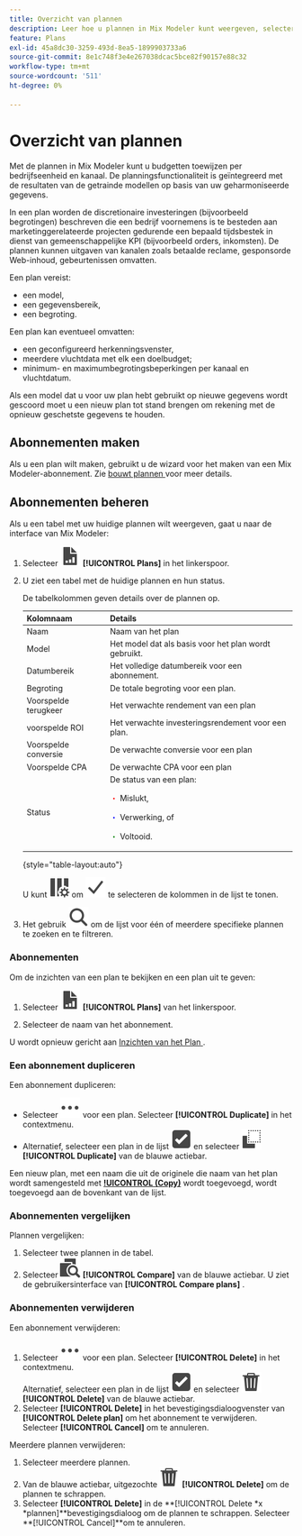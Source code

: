 ```yaml
---
title: Overzicht van plannen
description: Leer hoe u plannen in Mix Modeler kunt weergeven, selecteren en uitvoeren.
feature: Plans
exl-id: 45a8dc30-3259-493d-8ea5-1899903733a6
source-git-commit: 8e1c748f3e4e267038dcac5bce82f90157e88c32
workflow-type: tm+mt
source-wordcount: '511'
ht-degree: 0%

---
```


# Overzicht van plannen

Met de plannen in Mix Modeler kunt u budgetten toewijzen per bedrijfseenheid en kanaal. De planningsfunctionaliteit is geïntegreerd met de resultaten van de getrainde modellen op basis van uw geharmoniseerde gegevens.

In een plan worden de discretionaire investeringen (bijvoorbeeld begrotingen) beschreven die een bedrijf voornemens is te besteden aan marketinggerelateerde projecten gedurende een bepaald tijdsbestek in dienst van gemeenschappelijke KPI (bijvoorbeeld orders, inkomsten). De plannen kunnen uitgaven van kanalen zoals betaalde reclame, gesponsorde Web-inhoud, gebeurtenissen omvatten.

Een plan vereist:

- een model,
- een gegevensbereik,
- een begroting.

Een plan kan eventueel omvatten:

- een geconfigureerd herkenningsvenster,
- meerdere vluchtdata met elk een doelbudget;
- minimum- en maximumbegrotingsbeperkingen per kanaal en vluchtdatum.

Als een model dat u voor uw plan hebt gebruikt op nieuwe gegevens wordt gescoord moet u een nieuw plan tot stand brengen om rekening met de opnieuw geschetste gegevens te houden.


## Abonnementen maken

Als u een plan wilt maken, gebruikt u de wizard voor het maken van een Mix Modeler-abonnement. Zie [ bouwt plannen ](build.md) voor meer details.

## Abonnementen beheren

Als u een tabel met uw huidige plannen wilt weergeven, gaat u naar de interface van Mix Modeler:

1. Selecteer ![](/help/assets/icons/FileChart.svg) **[!UICONTROL Plans]** in het linkerspoor.

1. U ziet een tabel met de huidige plannen en hun status.

   De tabelkolommen geven details over de plannen op.

   | Kolomnaam | Details |
   |---|---|
   | Naam | Naam van het plan |
   | Model | Het model dat als basis voor het plan wordt gebruikt. |
   | Datumbereik | Het volledige datumbereik voor een abonnement. |
   | Begroting | De totale begroting voor een plan. |
   | Voorspelde terugkeer | Het verwachte rendement van een plan |
   | voorspelde ROI | Het verwachte investeringsrendement voor een plan. |
   | Voorspelde conversie | De verwachte conversie voor een plan |
   | Voorspelde CPA | De verwachte CPA voor een plan |
   | Status | De status van een plan: <p><span style="color:red"> ・</span> Mislukt, <p><span style="color:blue"> ・</span> Verwerking, of <p><span style="color:green"> ・</span> Voltooid. |

   {style="table-layout:auto"}

   U kunt ![ gebruiken ColumnSetting ](/help/assets/icons/ColumnSetting.svg) om ![ Vinkje ](/help/assets/icons/Checkmark.svg) te selecteren de kolommen in de lijst te tonen.

1. Het gebruik ![ Onderzoek ](/help/assets/icons/Search.svg) om de lijst voor één of meerdere specifieke plannen te zoeken en te filtreren.

### Abonnementen

Om de inzichten van een plan te bekijken en een plan uit te geven:

1. Selecteer ![ PLan ](/help/assets/icons/FileChart.svg) **[!UICONTROL Plans]** van het linkerspoor.

1. Selecteer de naam van het abonnement.

U wordt opnieuw gericht aan [ Inzichten van het Plan ](insights.md).


### Een abonnement dupliceren

Een abonnement dupliceren:

- Selecteer ![ Meer ](/help/assets/icons/More.svg) voor een plan. Selecteer **[!UICONTROL Duplicate]** in het contextmenu.
- Alternatief, selecteer een plan in de lijst ![ SelectBox ](/help/assets/icons/SelectBox.svg) en selecteer ![ Exemplaar ](/help/assets/icons/Copy.svg) **[!UICONTROL Duplicate]** van de blauwe actiebar.

Een nieuw plan, met een naam die uit de originele die naam van het plan wordt samengesteld met **[!UICONTROL (Copy)](_n_)** wordt toegevoegd, wordt toegevoegd aan de bovenkant van de lijst.

### Abonnementen vergelijken

Plannen vergelijken:

1. Selecteer twee plannen in de tabel.
1. Selecteer ![ vergelijken ](/help/assets/icons/Compare.svg) **[!UICONTROL Compare]** van de blauwe actiebar. U ziet de gebruikersinterface van **[!UICONTROL Compare plans]** .


### Abonnementen verwijderen

Een abonnement verwijderen:

1. Selecteer ![ Meer ](/help/assets/icons/More.svg) voor een plan. Selecteer **[!UICONTROL Delete]** in het contextmenu. <br/> Alternatief, selecteer een plan in de lijst ![ SelectBox ](/help/assets/icons/SelectBox.svg) en selecteer ![ Schrapping ](/help/assets/icons/Delete.svg) **[!UICONTROL Delete]** van de blauwe actiebar.
1. Selecteer **[!UICONTROL Delete]** in het bevestigingsdialoogvenster van **[!UICONTROL Delete plan]** om het abonnement te verwijderen. Selecteer **[!UICONTROL Cancel]** om te annuleren.

Meerdere plannen verwijderen:

1. Selecteer meerdere plannen.
1. Van de blauwe actiebar, uitgezochte ![ Schrapping ](/help/assets/icons/Delete.svg) **[!UICONTROL Delete]** om de plannen te schrappen.
1. Selecteer **[!UICONTROL Delete]** in de **[!UICONTROL Delete *x *plannen]**bevestigingsdialoog om de plannen te schrappen. Selecteer **[!UICONTROL Cancel]**om te annuleren.


